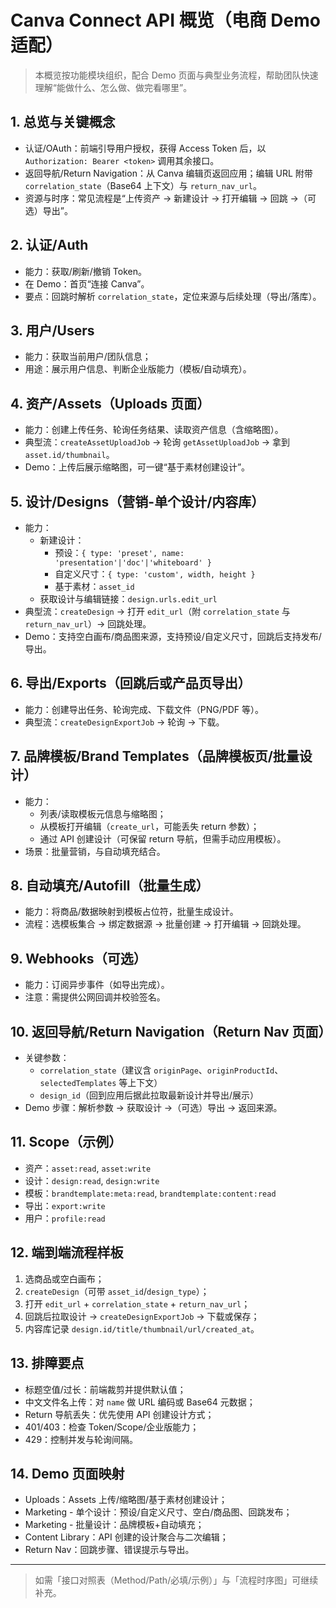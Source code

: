 # Canva Connect API 概览（电商 Demo 适配）

> 本概览按功能模块组织，配合 Demo 页面与典型业务流程，帮助团队快速理解“能做什么、怎么做、做完看哪里”。

## 1. 总览与关键概念
- 认证/OAuth：前端引导用户授权，获得 Access Token 后，以 `Authorization: Bearer <token>` 调用其余接口。
- 返回导航/Return Navigation：从 Canva 编辑页返回应用；编辑 URL 附带 `correlation_state`（Base64 上下文）与 `return_nav_url`。
- 资源与时序：常见流程是“上传资产 → 新建设计 → 打开编辑 → 回跳 →（可选）导出”。

## 2. 认证/Auth
- 能力：获取/刷新/撤销 Token。
- 在 Demo：首页“连接 Canva”。
- 要点：回跳时解析 `correlation_state`，定位来源与后续处理（导出/落库）。

## 3. 用户/Users
- 能力：获取当前用户/团队信息；
- 用途：展示用户信息、判断企业版能力（模板/自动填充）。

## 4. 资产/Assets（Uploads 页面）
- 能力：创建上传任务、轮询任务结果、读取资产信息（含缩略图）。
- 典型流：`createAssetUploadJob` → 轮询 `getAssetUploadJob` → 拿到 `asset.id/thumbnail`。
- Demo：上传后展示缩略图，可一键“基于素材创建设计”。

## 5. 设计/Designs（营销-单个设计/内容库）
- 能力：
  - 新建设计：
    - 预设：`{ type: 'preset', name: 'presentation'|'doc'|'whiteboard' }`
    - 自定义尺寸：`{ type: 'custom', width, height }`
    - 基于素材：`asset_id`
  - 获取设计与编辑链接：`design.urls.edit_url`
- 典型流：`createDesign` → 打开 `edit_url`（附 `correlation_state` 与 `return_nav_url`）→ 回跳处理。
- Demo：支持空白画布/商品图来源，支持预设/自定义尺寸，回跳后支持发布/导出。

## 6. 导出/Exports（回跳后或产品页导出）
- 能力：创建导出任务、轮询完成、下载文件（PNG/PDF 等）。
- 典型流：`createDesignExportJob` → 轮询 → 下载。

## 7. 品牌模板/Brand Templates（品牌模板页/批量设计）
- 能力：
  - 列表/读取模板元信息与缩略图；
  - 从模板打开编辑（`create_url`，可能丢失 return 参数）；
  - 通过 API 创建设计（可保留 return 导航，但需手动应用模板）。
- 场景：批量营销，与自动填充结合。

## 8. 自动填充/Autofill（批量生成）
- 能力：将商品/数据映射到模板占位符，批量生成设计。
- 流程：选模板集合 → 绑定数据源 → 批量创建 → 打开编辑 → 回跳处理。

## 9. Webhooks（可选）
- 能力：订阅异步事件（如导出完成）。
- 注意：需提供公网回调并校验签名。

## 10. 返回导航/Return Navigation（Return Nav 页面）
- 关键参数：
  - `correlation_state`（建议含 `originPage`、`originProductId`、`selectedTemplates` 等上下文）
  - `design_id`（回到应用后据此拉取最新设计并导出/展示）
- Demo 步骤：解析参数 → 获取设计 →（可选）导出 → 返回来源。

## 11. Scope（示例）
- 资产：`asset:read`, `asset:write`
- 设计：`design:read`, `design:write`
- 模板：`brandtemplate:meta:read`, `brandtemplate:content:read`
- 导出：`export:write`
- 用户：`profile:read`

## 12. 端到端流程样板
1) 选商品或空白画布；
2) `createDesign`（可带 `asset_id`/`design_type`）；
3) 打开 `edit_url` + `correlation_state` + `return_nav_url`；
4) 回跳后拉取设计 → `createDesignExportJob` → 下载或保存；
5) 内容库记录 `design.id/title/thumbnail/url/created_at`。

## 13. 排障要点
- 标题空值/过长：前端裁剪并提供默认值；
- 中文文件名上传：对 `name` 做 URL 编码或 Base64 元数据；
- Return 导航丢失：优先使用 API 创建设计方式；
- 401/403：检查 Token/Scope/企业版能力；
- 429：控制并发与轮询间隔。

## 14. Demo 页面映射
- Uploads：Assets 上传/缩略图/基于素材创建设计；
- Marketing - 单个设计：预设/自定义尺寸、空白/商品图、回跳发布；
- Marketing - 批量设计：品牌模板+自动填充；
- Content Library：API 创建的设计聚合与二次编辑；
- Return Nav：回跳步骤、错误提示与导出。

---
> 如需「接口对照表（Method/Path/必填/示例）」与「流程时序图」可继续补充。
